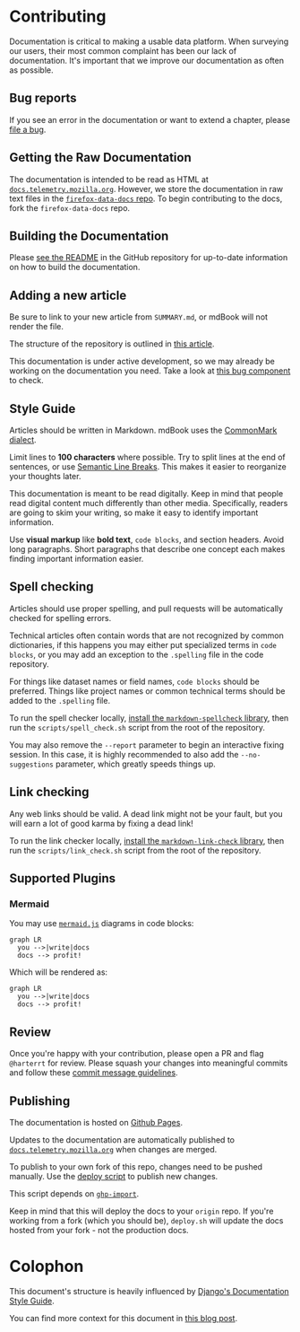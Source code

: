 # Contributing

Documentation is critical to making a usable data platform.
When surveying our users,
their most common complaint has been our lack of documentation.
It's important that we improve our documentation as often as possible.

## Bug reports

If you see an error in the documentation or want to extend a chapter, please
[file a bug](https://bugzilla.mozilla.org/enter_bug.cgi?assigned_to=nobody%40mozilla.org&bug_file_loc=http%3A%2F%2F&bug_ignored=0&bug_severity=normal&bug_status=NEW&cf_fx_iteration=---&cf_fx_points=---&component=Documentation%20and%20Knowledge%20Repo%20%28RTMO%29&contenttypemethod=autodetect&contenttypeselection=text%2Fplain&defined_groups=1&flag_type-4=X&flag_type-607=X&flag_type-800=X&flag_type-803=X&flag_type-916=X&form_name=enter_bug&maketemplate=Remember%20values%20as%20bookmarkable%20template&op_sys=Linux&priority=--&product=Data%20Platform%20and%20Tools&rep_platform=x86_64&target_milestone=---&version=unspecified).

## Getting the Raw Documentation

The documentation is intended to be read as HTML at
[`docs.telemetry.mozilla.org`][dtmo].
However, we store the documentation in raw text files in the
[`firefox-data-docs` repo](https://github.com/mozilla/firefox-data-docs).
To begin contributing to the docs, fork the `firefox-data-docs` repo.

## Building the Documentation

Please [see the README](https://github.com/mozilla/firefox-data-docs/blob/master/README.md#building-the-documentation) in the GitHub repository for up-to-date information on how to build the documentation.

## Adding a new article

Be sure to link to your new article from `SUMMARY.md`, or mdBook will not render the file.

The structure of the repository is outlined in [this article](./structure.md).

This documentation is under active development,
so we may already be working on the documentation you need.
Take a look at
[this bug component](https://bugzilla.mozilla.org/buglist.cgi?product=Data%20Platform%20and%20Tools&component=Documentation%20and%20Knowledge%20Repo%20%28RTMO%29&resolution=---)
to check.

## Style Guide

Articles should be written in Markdown.
mdBook uses the [CommonMark dialect][commonmark].

Limit lines to **100 characters** where possible.
Try to split lines at the end of sentences,
or use [Semantic Line Breaks](http://rhodesmill.org/brandon/2012/one-sentence-per-line/).
This makes it easier to reorganize your thoughts later.

This documentation is meant to be read digitally.
Keep in mind that people read digital content much differently than other media.
Specifically, readers are going to skim your writing,
so make it easy to identify important information.

Use **visual markup** like **bold text**, `code blocks`, and section headers.
Avoid long paragraphs.
Short paragraphs that describe one concept each makes finding important information easier.

## Spell checking

Articles should use proper spelling, and pull requests will be automatically checked for spelling
errors.

Technical articles often contain words that are not recognized by common dictionaries, if this
happens you may either put specialized terms in `code blocks`, or you may add an exception to
the `.spelling` file in the code repository.

For things like dataset names or field names, `code blocks` should be preferred. Things like
project names or common technical terms should be added to the `.spelling` file.

To run the spell checker locally,
[install the `markdown-spellcheck` library](https://www.npmjs.com/package/markdown-spellcheck),
then run the `scripts/spell_check.sh` script from the root of the repository.

You may also remove the `--report` parameter to begin an interactive fixing session. In this
case, it is highly recommended to also add the `--no-suggestions` parameter, which greatly
speeds things up.

## Link checking

Any web links should be valid. A dead link might not be your fault, but you will earn a lot
of good karma by fixing a dead link!

To run the link checker locally, [install the `markdown-link-check` library](https://github.com/tcort/markdown-link-check#installation), then run the `scripts/link_check.sh` script from the root of the repository.

## Supported Plugins

### Mermaid

You may use [`mermaid.js`](https://mermaidjs.github.io/) diagrams in code blocks:

```
graph LR
  you -->|write|docs
  docs --> profit!
```

Which will be rendered as:

```mermaid
graph LR
  you -->|write|docs
  docs --> profit!
```

## Review

Once you're happy with your contribution, please open a PR and flag `@harterrt` for review.
Please squash your changes into meaningful commits and follow these
[commit message guidelines](https://chris.beams.io/posts/git-commit/).

## Publishing

The documentation is hosted on [Github Pages](https://pages.github.com/).

Updates to the documentation are automatically published to
[`docs.telemetry.mozilla.org`][dtmo] when changes are merged.

To publish to your own fork of this repo, changes need to be pushed manually.
Use the [deploy script](https://github.com/mozilla/firefox-data-docs/blob/master/scripts/deploy.sh)
to publish new changes.

This script depends on
[`ghp-import`](https://github.com/davisp/ghp-import).

Keep in mind that this will deploy the docs to your `origin` repo.
If you're working from a fork (which you should be),
`deploy.sh` will update the docs hosted from your fork - not the production docs.

# Colophon

This document's structure is heavily influenced by
[Django's Documentation Style Guide](https://docs.djangoproject.com/en/1.11/internals/contributing/writing-documentation/).

You can find more context for this document in
[this blog post](http://blog.harterrt.com/lit-review.html).

[commonmark]: https://commonmark.org/help/
[dtmo]: https://docs.telemetry.mozilla.org
